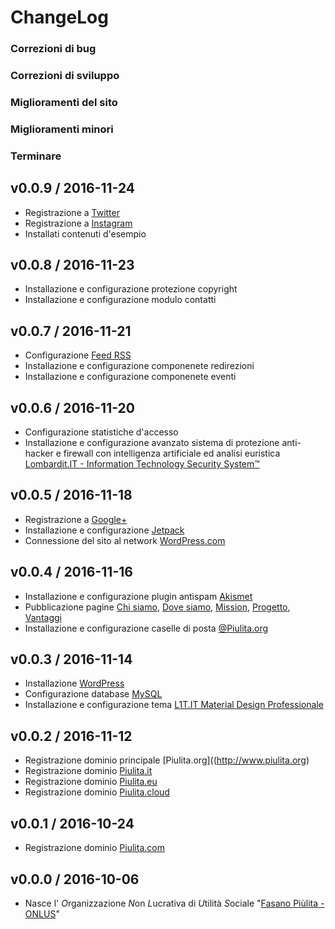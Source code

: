 # ChangeLog

### Correzioni di bug

### Correzioni di sviluppo

### Miglioramenti del sito

### Miglioramenti minori

### Terminare

## v0.0.9 / 2016-11-24

  * Registrazione a [Twitter](https://twitter.com/PiulitaOrg)
  * Registrazione a [Instagram](https://www.instagram.com/PiulitaOrg)
  * Installati contenuti d'esempio

## v0.0.8 / 2016-11-23

  * Installazione e configurazione protezione copyright
  * Installazione e configurazione modulo contatti

## v0.0.7 / 2016-11-21

  * Configurazione [Feed RSS](http://www.piulita.org/feed)
  * Installazione e configurazione componenete redirezioni
  * Installazione e configurazione componenete eventi

## v0.0.6 / 2016-11-20

  * Configurazione statistiche d'accesso
  * Installazione e configurazione avanzato sistema di protezione anti-hacker e firewall con intelligenza artificiale ed analisi euristica [Lombardit.IT - Information Technology Security System™](http://www.L1T.IT)

## v0.0.5 / 2016-11-18

  * Registrazione a [Google+](https://plus.google.com/105354050178632339172)
  * Installazione e configurazione [Jetpack](@Automattic/Jetpack)
  * Connessione del sito al network [WordPress.com](http://WordPress.com)

## v0.0.4 / 2016-11-16

  * Installazione e configurazione plugin antispam [Akismet](https://akismet.com)
  * Pubblicazione pagine [Chi siamo](http://www.piulita.org/chi-siamo), [Dove siamo](http://www.piulita.org/dove-siamo), [Mission](http://www.piulita.org/mission), [Progetto](http://www.piulita.org/progetto), [Vantaggi](http://www.piulita.org/vantaggi)
  * Installazione e configurazione caselle di posta [@Piulita.org](http://www.piulita.org)

## v0.0.3 / 2016-11-14

  * Installazione [WordPress](@WordPress)
  * Configurazione database [MySQL](@MySQL)
  * Installazione e configurazione tema [L1T.IT Material Design Professionale](http://www.L1T.IT)

## v0.0.2 / 2016-11-12

  * Registrazione dominio principale [Piulita.org]((http://www.piulita.org)
  * Registrazione dominio [Piulita.it](http://www.piulita.it)
  * Registrazione dominio [Piulita.eu](http://www.piulita.eu)
  * Registrazione dominio [Piulita.cloud](http://www.piulita.cloud)

## v0.0.1 / 2016-10-24

  * Registrazione dominio [Piulita.com](http://www.piulita.com)

## v0.0.0 / 2016-10-06

  * Nasce l' *O*rganizzazione *N*on *L*ucrativa di *U*tilità *S*ociale "[Fasano Piùlita - ONLUS](http://www.piulita.org)"
